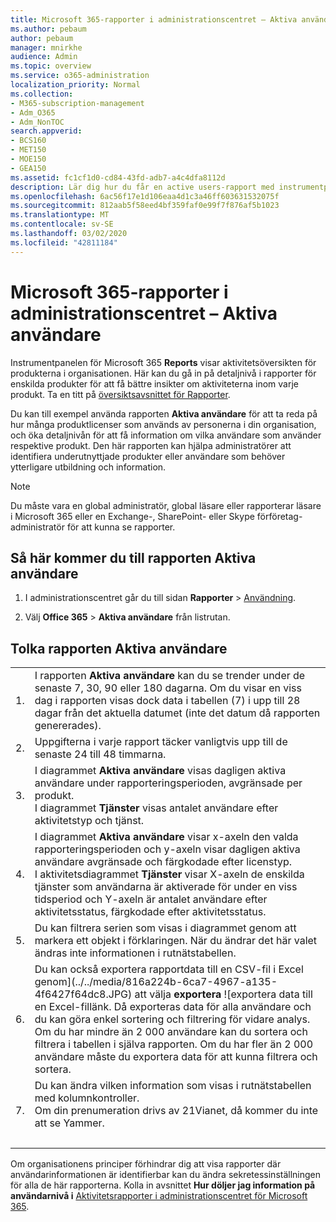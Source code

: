 ```yaml
---
title: Microsoft 365-rapporter i administrationscentret – Aktiva användare
ms.author: pebaum
author: pebaum
manager: mnirkhe
audience: Admin
ms.topic: overview
ms.service: o365-administration
localization_priority: Normal
ms.collection:
- M365-subscription-management
- Adm_O365
- Adm_NonTOC
search.appverid:
- BCS160
- MET150
- MOE150
- GEA150
ms.assetid: fc1cf1d0-cd84-43fd-adb7-a4c4dfa8112d
description: Lär dig hur du får en active users-rapport med instrumentpanelen microsoft 365 Reports i administrationscentret för Microsoft 365 och ta reda på hur många produktlicenser som används.
ms.openlocfilehash: 6ac56f17e1d106eaa4d1c3a46ff603631532075f
ms.sourcegitcommit: 812aab5f58eed4bf359faf0e99f7f876af5b1023
ms.translationtype: MT
ms.contentlocale: sv-SE
ms.lasthandoff: 03/02/2020
ms.locfileid: "42811184"
---
```

# <a name="microsoft-365-reports-in-the-admin-center---active-users"></a>Microsoft 365-rapporter i administrationscentret – Aktiva användare

Instrumentpanelen för Microsoft 365 **Reports** visar aktivitetsöversikten för produkterna i organisationen. Här kan du gå in på detaljnivå i rapporter för enskilda produkter för att få bättre insikter om aktiviteterna inom varje produkt. Ta en titt på [översiktsavsnittet för Rapporter](activity-reports.md).
  
Du kan till exempel använda rapporten **Aktiva användare** för att ta reda på hur många produktlicenser som används av personerna i din organisation, och öka detaljnivån för att få information om vilka användare som använder respektive produkt. Den här rapporten kan hjälpa administratörer att identifiera underutnyttjade produkter eller användare som behöver ytterligare utbildning och information. 
  
> [!NOTE]
> Du måste vara en global administratör, global läsare eller rapporterar läsare i Microsoft 365 eller en Exchange-, SharePoint- eller Skype förföretag-administratör för att kunna se rapporter. 

## <a name="how-to-get-to-the-active-users-report"></a>Så här kommer du till rapporten Aktiva användare

1. I administrationscentret går du till sidan **Rapporter** \> <a href="https://go.microsoft.com/fwlink/p/?linkid=2074756" target="_blank">Användning</a>.

2. Välj **Office 365** \> **Aktiva användare** från listrutan. 

## <a name="interpret-the-active-users-report"></a>Tolka rapporten Aktiva användare

  
|||
|:-----|:-----|
|1.  <br/> |I rapporten **Aktiva användare** kan du se trender under de senaste 7, 30, 90 eller 180 dagarna. Om du visar en viss dag i rapporten visas dock data i tabellen (7) i upp till 28 dagar från det aktuella datumet (inte det datum då rapporten genererades).  <br/> |
|2.  <br/> |Uppgifterna i varje rapport täcker vanligtvis upp till de senaste 24 till 48 timmarna.  <br/> |
|3.  <br/> |I diagrammet **Aktiva användare** visas dagligen aktiva användare under rapporteringsperioden, avgränsade per produkt.  <br/> I diagrammet **Tjänster** visas antalet användare efter aktivitetstyp och tjänst.  <br/> |
|4.  <br/> | I diagrammet **Aktiva användare** visar x-axeln den valda rapporteringsperioden och y-axeln visar dagligen aktiva användare avgränsade och färgkodade efter licenstyp.  <br/>  I aktivitetsdiagrammet **Tjänster** visar X-axeln de enskilda tjänster som användarna är aktiverade för under en viss tidsperiod och Y-axeln är antalet användare efter aktivitetsstatus, färgkodade efter aktivitetsstatus.  <br/> |
|5.  <br/> |Du kan filtrera serien som visas i diagrammet genom att markera ett objekt i förklaringen. När du ändrar det här valet ändras inte informationen i rutnätstabellen.  <br/> |
|6.  <br/> |Du kan också exportera rapportdata till en CSV-fil i Excel genom](../../media/816a224b-6ca7-4967-a135-4f6427f64dc8.JPG) att välja **exportera** ![exportera data till en Excel-fillänk. Då exporteras data för alla användare och du kan göra enkel sortering och filtrering för vidare analys. Om du har mindre än 2 000 användare kan du sortera och filtrera i tabellen i själva rapporten. Om du har fler än 2 000 användare måste du exportera data för att kunna filtrera och sortera.  <br/> |
|7.  <br/> |Du kan ändra vilken information som visas i rutnätstabellen med kolumnkontroller.  <br/> Om din prenumeration drivs av 21Vianet, då kommer du inte att se Yammer. <br/> <br/> |
|||

Om organisationens principer förhindrar dig att visa rapporter där användarinformationen är identifierbar kan du ändra sekretessinställningen för alla de här rapporterna. Kolla in avsnittet **Hur döljer jag information på användarnivå i** [Aktivitetsrapporter i administrationscentret för Microsoft 365](activity-reports.md).  

